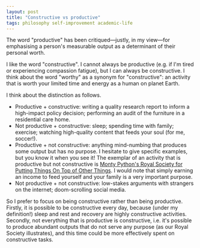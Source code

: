 ```yaml
---
layout: post
title: "Constructive vs productive"
tags: philosophy self-improvement academic-life
---
```

The word "productive" has been critiqued—justly, in my view—for emphasising a person's measurable output as a determinant of their personal worth.

I like the word "constructive". I cannot always be productive (e.g. if I'm tired or experiencing compassion fatigue), but I can always be constructive. I think about the word "worthy" as a synonym for "constructive": an activity that is worth your limited time and energy as a human on planet Earth.

I think about the distinction as follows.
- Productive + constructive: writing a quality research report to inform a high-impact policy decision; performing an audit of the furniture in a residential care home.
- Not productive + constructive: sleep; spending time with family; exercise; watching high-quality content that feeds your soul (for me, soccer!).
- Productive + not constructive: anything mind-numbing that produces some output but has no purpose. I hesitate to give specific examples, but you know it when you see it! The exemplar of an activity that is productive but not constructive is [Monty Python's Royal Society for Putting Things On Top of Other Things](https://www.youtube.com/watch?v=LFrdqQZ8FFc). I would note that simply earning an income to feed yourself and your family is a very important purpose.
- Not productive + not constructive: low-stakes arguments with strangers on the internet; doom-scrolling social media.

So I prefer to focus on being constructive rather than being productive. Firstly, it is possible to be constructive every day, because (under my definition!) sleep and rest and recovery are highly constructive activities. Secondly, not everything that is productive is constructive, i.e. it's possible to produce abundant outputs that do not serve any purpose (as our Royal Society illustrates), and this time could be more effectively spent on constructive tasks.
